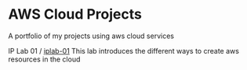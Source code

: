# AWS Cloud Projects

A portfolio of my projects using aws cloud services

IP Lab 01 / [iplab-01](https://github.com/dani3lng/projects-aws/tree/406ec36bd64abaf4f4a04ea8d8dfe943ab58e909/iplab-01)
This lab introduces the different ways to create aws resources in the cloud
